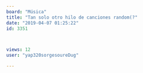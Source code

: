 ```yaml
---
board: "Música"
title: "Tan solo otro hilo de canciones random(?"
date: "2019-04-07 01:25:22"
id: 3351



views: 12
user: "yap320sorgesoureDug"

---
```

